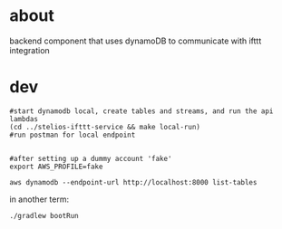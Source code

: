 # about
backend component that uses dynamoDB to communicate with ifttt integration

# dev

```
#start dynamodb local, create tables and streams, and run the api lambdas
(cd ../stelios-ifttt-service && make local-run)
#run postman for local endpoint


#after setting up a dummy account 'fake'
export AWS_PROFILE=fake

aws dynamodb --endpoint-url http://localhost:8000 list-tables

```

in another term:

```
./gradlew bootRun
```
